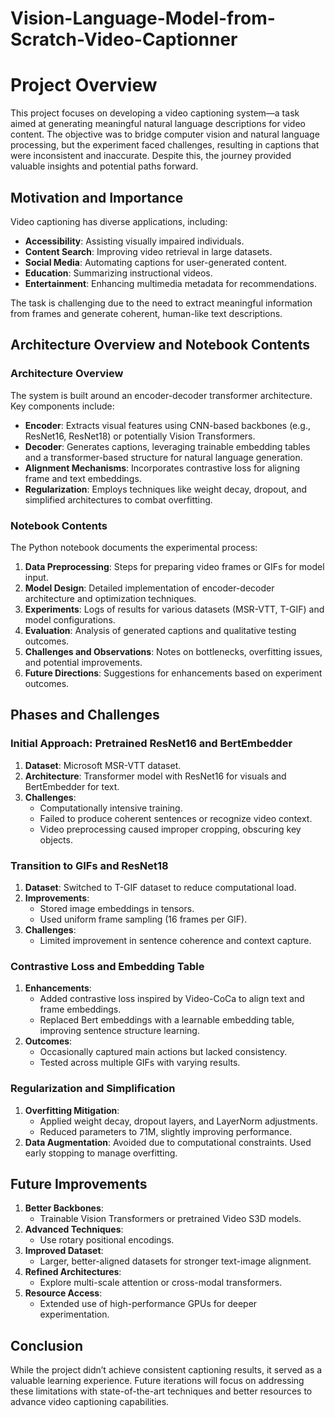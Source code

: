 # Vision-Language-Model-from-Scratch-Video-Captionner
# Project Overview

This project focuses on developing a video captioning system—a task aimed at generating meaningful natural language descriptions for video content. The objective was to bridge computer vision and natural language processing, but the experiment faced challenges, resulting in captions that were inconsistent and inaccurate. Despite this, the journey provided valuable insights and potential paths forward.

## Motivation and Importance

Video captioning has diverse applications, including:

- **Accessibility**: Assisting visually impaired individuals.
- **Content Search**: Improving video retrieval in large datasets.
- **Social Media**: Automating captions for user-generated content.
- **Education**: Summarizing instructional videos.
- **Entertainment**: Enhancing multimedia metadata for recommendations.

The task is challenging due to the need to extract meaningful information from frames and generate coherent, human-like text descriptions.

## Architecture Overview and Notebook Contents

### Architecture Overview

The system is built around an encoder-decoder transformer architecture. Key components include:

- **Encoder**: Extracts visual features using CNN-based backbones (e.g., ResNet16, ResNet18) or potentially Vision Transformers.
- **Decoder**: Generates captions, leveraging trainable embedding tables and a transformer-based structure for natural language generation.
- **Alignment Mechanisms**: Incorporates contrastive loss for aligning frame and text embeddings.
- **Regularization**: Employs techniques like weight decay, dropout, and simplified architectures to combat overfitting.

### Notebook Contents

The Python notebook documents the experimental process:

1. **Data Preprocessing**: Steps for preparing video frames or GIFs for model input.
2. **Model Design**: Detailed implementation of encoder-decoder architecture and optimization techniques.
3. **Experiments**: Logs of results for various datasets (MSR-VTT, T-GIF) and model configurations.
4. **Evaluation**: Analysis of generated captions and qualitative testing outcomes.
5. **Challenges and Observations**: Notes on bottlenecks, overfitting issues, and potential improvements.
6. **Future Directions**: Suggestions for enhancements based on experiment outcomes.

## Phases and Challenges

### Initial Approach: Pretrained ResNet16 and BertEmbedder

1. **Dataset**: Microsoft MSR-VTT dataset.
2. **Architecture**: Transformer model with ResNet16 for visuals and BertEmbedder for text.
3. **Challenges**:
   - Computationally intensive training.
   - Failed to produce coherent sentences or recognize video context.
   - Video preprocessing caused improper cropping, obscuring key objects.

### Transition to GIFs and ResNet18

1. **Dataset**: Switched to T-GIF dataset to reduce computational load.
2. **Improvements**:
   - Stored image embeddings in tensors.
   - Used uniform frame sampling (16 frames per GIF).
3. **Challenges**:
   - Limited improvement in sentence coherence and context capture.

### Contrastive Loss and Embedding Table

1. **Enhancements**:
   - Added contrastive loss inspired by Video-CoCa to align text and frame embeddings.
   - Replaced Bert embeddings with a learnable embedding table, improving sentence structure learning.
2. **Outcomes**:
   - Occasionally captured main actions but lacked consistency.
   - Tested across multiple GIFs with varying results.

### Regularization and Simplification

1. **Overfitting Mitigation**:
   - Applied weight decay, dropout layers, and LayerNorm adjustments.
   - Reduced parameters to 71M, slightly improving performance.
2. **Data Augmentation**: Avoided due to computational constraints. Used early stopping to manage overfitting.

## Future Improvements

1. **Better Backbones**:
   - Trainable Vision Transformers or pretrained Video S3D models.
2. **Advanced Techniques**:
   - Use rotary positional encodings.
3. **Improved Dataset**:
   - Larger, better-aligned datasets for stronger text-image alignment.
4. **Refined Architectures**:
   - Explore multi-scale attention or cross-modal transformers.
5. **Resource Access**:
   - Extended use of high-performance GPUs for deeper experimentation.

## Conclusion

While the project didn’t achieve consistent captioning results, it served as a valuable learning experience. Future iterations will focus on addressing these limitations with state-of-the-art techniques and better resources to advance video captioning capabilities.

